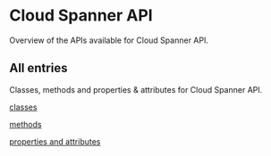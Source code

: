 [
This is a templated file. Adding content to this file may result in it being
reverted. Instead, if you want to place additional content, create an
"overview_content.md" file in `docs/` directory. The Sphinx tool will
pick up on the content and merge the content.
]: #

# Cloud Spanner API

Overview of the APIs available for Cloud Spanner API.

## All entries

Classes, methods and properties & attributes for
Cloud Spanner API.

[classes](https://cloud.google.com/python/docs/reference/spanner/latest/summary_class.html)

[methods](https://cloud.google.com/python/docs/reference/spanner/latest/summary_method.html)

[properties and
attributes](https://cloud.google.com/python/docs/reference/spanner/latest/summary_property.html)
